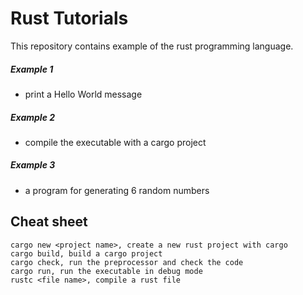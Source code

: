 # Rust Tutorials

This repository contains example of the rust programming language.

##### Example 1
- print a Hello World message

##### Example 2
- compile the executable with a cargo project

##### Example 3
- a program for generating 6 random numbers



## Cheat sheet

```
cargo new <project name>, create a new rust project with cargo
cargo build, build a cargo project
cargo check, run the preprocessor and check the code
cargo run, run the executable in debug mode
rustc <file name>, compile a rust file 
```
